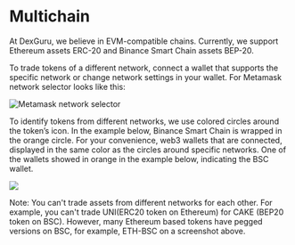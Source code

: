 # Multichain

At DexGuru, we believe in EVM-compatible chains. Currently, we support Ethereum assets ERC-20 and Binance Smart Chain assets BEP-20.   


To trade tokens of a different network, connect a wallet that supports the specific network or change network settings in your wallet. For Metamask network selector looks like this:

![Metamask network selector](https://lh5.googleusercontent.com/EVNUhEEy1_dPsyRzXhOfbU0GyJVGrwUEnc41jmG6esKxdca--h_iVqgjhwyo0wCx8LAl9SAd0W1rBh57fJRE_K8WKcokvgh8CqgKpI4cBEyuZlO1jx20ZwxGnIXNMHNlDOTOC22G)

To identify tokens from different networks, we use colored circles around the token’s icon. In the example below, Binance Smart Chain is wrapped in the orange circle. For your convenience, web3 wallets that are connected, displayed in the same color as the circles around specific networks. One of the wallets showed in orange in the example below, indicating the BSC wallet.

![](https://lh3.googleusercontent.com/_OWDOdSFpFdg6sIrregPEjCYzOn8DSZotfKNR5lOWMpcCcVQfxhW6ExjEx7ootul-_FDlgEoW85XAC4o0OgP_OmzMZGYKYc7aR0Y3heEZcr4Pfhu2xFPppSGnMKiqmKISQQIJRDQ)

  
  
Note: You can't trade assets from different networks for each other. For example,  you can't trade UNI\(ERC20 token on Ethereum\) for CAKE \(BEP20 token on BSC\). However, many Ethereum based tokens have pegged versions on BSC, for example, ETH-BSC on a screenshot above.


